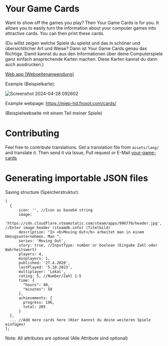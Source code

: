 # Your Game Cards

Want to show off the games you play? Then Your Game Cards is for you. It allows you to easily turn the information about your computer games into attractive cards. You can then print these cards.

(Du willst zeigen welche Spiele du spielst und das in schöner und übersichtlicher Art und Weise? Dann ist Your Game Cards genau das Richtige. Damit kannst du aus den Informationen über deine Computerspiele ganz einfach ansprechende Karten machen. Diese Karten kannst du dann auch ausdrucken.)

[Web app (Webseitenanwendung)](https://miep-hd.froxot.com/your-game-cards/)

Example (Beispielkarte):

![Screenshot 2024-04-28 092602](https://github.com/MiepHD/game-cards/assets/63968466/0919aa20-b443-4e34-8ec9-fd95d77999b4)

Example webpage: https://miep-hd.froxot.com/cards/

(Beispielwebseite mit einem Teil meiner Spiele)

# Contributing

Feel free to contribute translations. Get a translation file from `assets/lang/` and translate it. Then send it via Issue, Pull request or E-Mail [your-game-cards](mailto:your-game-cards@froxot.de)

# Generating importable JSON files

Saving structure (Speicherstruktur):

```
[
  {
      icon: '', //Icon as base64 string
      image:
        'https://cdn.cloudflare.steamstatic.com/steam/apps/996770/header.jpg', //Enter image header (steamdb.info) (Titelbild)
      description: "In <b>Moving Out</b> arbeitet man in einem Umzugsunternehmen. Man ",
      series: 'Moving Out',
      story: true, //InputType: number or boolean (Eingabe Zahl oder Wahrheitswert)
      players: 4,
      minplayers: 1,
      published: '27.4.2020',
      lastPlayed: '5.10.2023',
      multiplayer: 'Lokal',
      rating: 5, //Number/Zahl 1-5
      time: {
        "hours": 40,
        "minutes": 58
      },
      achievements: {
        progress: 196, 
        total: 205
      }
  },
  ... //Add more cards here (Hier kannst du deine weiteren Spiele einfügen)
];
```

Note: All attributes are optional (Alle Attribute sind optional)
